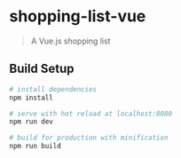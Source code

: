 # shopping-list-vue

> A Vue.js shopping list

## Build Setup

``` bash
# install dependencies
npm install

# serve with hot reload at localhost:8080
npm run dev

# build for production with minification
npm run build
```
